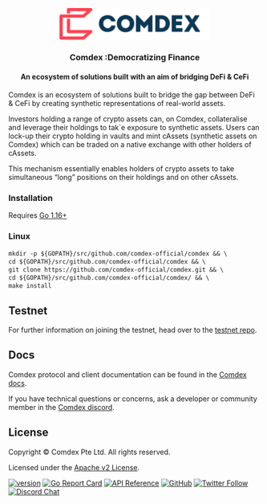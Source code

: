 <p align="center">
  <img src="./logo.svg" width="300">
</p>
<h3 align="center">Comdex :Democratizing Finance </h3>

<div align="center">
<h4> An ecosystem of solutions built with an aim of bridging DeFi & CeFi </h4>
</div>

Comdex is an ecosystem of solutions built to bridge the gap between DeFi & CeFi by creating synthetic representations of real-world assets.

Investors holding a range of crypto assets can, on Comdex, collateralise and leverage their holdings to tak`e exposure to synthetic assets. Users can lock-up their crypto holding in vaults and mint cAssets (synthetic assets on Comdex) which can be traded on a native exchange with other holders of cAssets.

This mechanism essentially enables holders of crypto assets to take simultaneous “long” positions on their holdings and on other cAssets.

### Installation

Requires [Go 1.16+](https://golang.org/dl/)

### Linux

```shell
mkdir -p ${GOPATH}/src/github.com/comdex-official/comdex && \
cd ${GOPATH}/src/github.com/comdex-official/comdex && \
git clone https://github.com/comdex-official/comdex.git && \
cd ${GOPATH}/src/github.com/comdex-official/comdex/ && \
make install
```

## Testnet

For further information on joining the testnet, head over to the [testnet repo](https://github.com/comdex-official/comdex/testnet).

## Docs

Comdex protocol and client documentation can be found in the [Comdex docs](https://comdex-official.github.io/docs).

If you have technical questions or concerns, ask a developer or community member in the [Comdex discord]().

## License

Copyright © Comdex Pte Ltd. All rights reserved.

Licensed under the [Apache v2 License](LICENSE).

[![version](https://img.shields.io/github/tag/comdex-official/comdex.svg)](https://github.com/comdex-official/comdex/releases/latest)
[![Go Report Card](https://goreportcard.com/badge/github.com/comdex-official/comdex)](https://goreportcard.com/report/github.com/comdex-official/comdex)
[![API Reference](https://godoc.org/github.com/comdex-official/comdex?status.svg)](https://godoc.org/github.com/comdex-official/comdex)
[![GitHub](https://img.shields.io/github/license/comdex-official/comdex.svg)](https://github.com/comdex-official/comdex/blob/development/LICENSE)
[![Twitter Follow](https://img.shields.io/twitter/follow/ComdexOfficial?label=Follow&style=social)](https://twitter.com/ComdexOfficial)
[![Discord Chat](https://img.shields.io/discord/comdex.svg)](https://discord.gg/2ga9pSX56V)